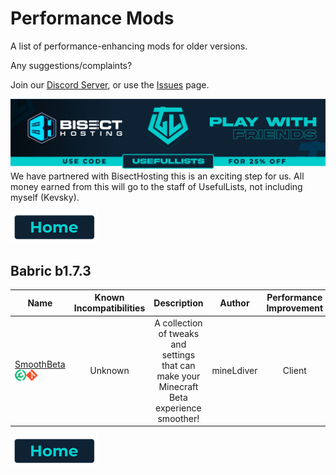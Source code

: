 # Performance Mods

A list of performance-enhancing mods for older versions.

Any suggestions/complaints?

Join our [Discord Server](https://discord.gg/8nzHYhVUQS), or use the [Issues](https://github.com/TheUsefulLists/UsefulMods/issues) page.

[![Bisect Hosting Image](https://raw.githubusercontent.com/TheUsefulLists/assets/main/Images/Promo.png)](https://bisecthosting.com/UsefulLists)
We have partnered with BisectHosting this is an exciting step for us. All money earned from this will go to the staff of UsefulLists, not including myself (Kevsky).

[![Home](https://raw.githubusercontent.com/TheUsefulLists/assets/main/Images/Buttons/Small/Home.png)](/README.md)


## Babric b1.7.3

| Name | Known Incompatibilities | Description | Author | Performance Improvement | [Label](/README.md/#labels) | License |
| --- | :---: | :---: | :---: | :---: | :---: | :---: |
| [SmoothBeta](https://modrinth.com/mod/smoothbeta) [![Modrinth Logo](https://raw.githubusercontent.com/TheUsefulLists/assets/main/Images/Platform_Icons/Modrinth.png)](https://modrinth.com/mod/smoothbeta)[![GitHub Logo](https://raw.githubusercontent.com/TheUsefulLists/assets/main/Images/Platform_Icons/Github.png)](https://github.com/mineLdiver/smoothbeta) | Unknown | A collection of tweaks and settings that can make your Minecraft Beta experience smoother! | mineLdiver | Client | None | [CC0](/licenses/Licenses.md#cc0) |

[![Home](https://raw.githubusercontent.com/TheUsefulLists/assets/main/Images/Buttons/Small/Home.png)](/README.md)
